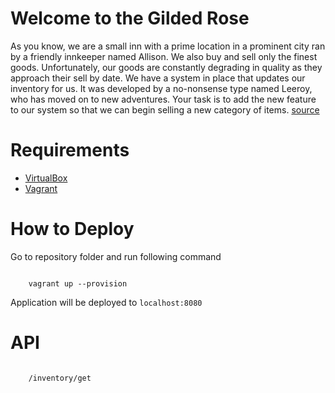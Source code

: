 # Welcome to the Gilded Rose

As you know, we are a small inn with a prime location in a prominent city ran by a friendly innkeeper named Allison. We also buy and sell only the finest goods. Unfortunately, our goods are constantly degrading in quality as they approach their sell by date. We have a system in place that updates our inventory for us. It was developed by a no-nonsense type named Leeroy, who has moved on to new adventures. Your task is to add the new feature to our system so that we can begin selling a new category of items. [source](https://github.com/emilybache/GildedRose-Refactoring-Kata/blob/master/GildedRoseRequirements.txt)

# Requirements
* [VirtualBox](https://www.virtualbox.org/wiki/Downloads)
* [Vagrant](https://www.vagrantup.com/downloads.html)

# How to Deploy

Go to repository folder and run following command
<pre><code>
    vagrant up --provision
</code></pre>

Application will be deployed to <code>localhost:8080</code>

# API

<pre><code>
    /inventory/get
</code></pre>
